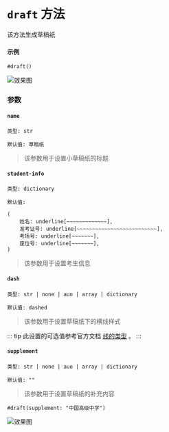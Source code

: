 # `draft` 方法

该方法生成草稿纸

#### 示例
```typst
#draft()
```

![效果图](/draft.png)


### 参数

#### `name`

`类型: str`

`默认值: 草稿纸`
>该参数用于设置小草稿纸的标题

#### `student-info`

`类型: dictionary`

`默认值: `
```typst
(
    姓名: underline[~~~~~~~~~~~~~],
    准考证号: underline[~~~~~~~~~~~~~~~~~~~~~~~~~~],
    考场号: underline[~~~~~~~],
    座位号: underline[~~~~~~~],
)
```

>该参数用于设置考生信息

#### `dash`

`类型: str | none | auo | array | dictionary`

`默认值: dashed`
> 该参数用于设置草稿纸下的横线样式

::: tip
此设置的可选值参考官方文档 [线的类型](https://typst.app/docs/reference/visualize/stroke/#constructor-dash) 。
:::
#### `supplement`

`类型: str | none | auo | array | dictionary`

`默认值: ""`

>该参数用于设置草稿纸的补充内容


```typst
#draft(supplement: "中国高级中学")
```
![效果图](/draft2.png)
